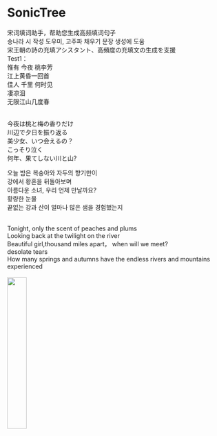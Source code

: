 # SonicTree
宋词填词助手，帮助您生成高频填词句子<br>
송나라 시 작성 도우미, 고주파 채우기 문장 생성에 도움<br>
宋王朝の詩の充填アシスタント、高頻度の充填文の生成を支援
<br>
Test1：<br>
惟有 今夜 桃李芳<br>
江上黄昏一回首<br>
佳人 千里 何时见<br>
凄凉泪<br>
无限江山几度春<br><br>

今夜は桃と梅の香りだけ<br>
川辺で夕日を振り返る<br>
美少女、いつ会えるの？<br>
こっそり泣く<br>
何年、果てしない川と山?<br>

오늘 밤은 복숭아와 자두의 향기만이<br>
강에서 황혼을 뒤돌아보며<br>
아름다운 소녀, 우리 언제 만날까요?<br>
황량한 눈물<br>
끝없는 강과 산이 얼마나 많은 샘을 경험했는지<br><br>



Tonight, only the scent of peaches and plums<br>
Looking back at the twilight on the river<br>
Beautiful girl,thousand miles apart， when will we meet?<br>
desolate tears<br>
How many springs and autumns have the endless rivers and mountains experienced<br><br>
 <img src="https://github.com/Odasoken/SonicTree/blob/master/demo.png" width="30%" height="30%">
 
 <br>
